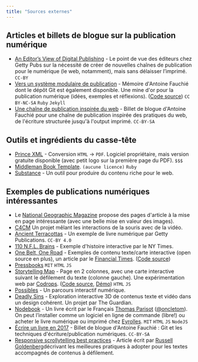 ```yaml
---
title: "Sources externes"
---
```


## Articles et billets de blogue sur la publication numérique

- [An Editor’s View of Digital Publishing](http://blogs.getty.edu/iris/an-editors-view-of-digital-publishing/) - Le point de vue des éditeurs chez Getty Pubs sur la nécessité de créer de nouvelles chaînes de publication pour le numérique (le web, notamment), mais sans délaisser l’imprimé. `CC-BY`
- [Vers un système modulaire de publication](https://memoire.quaternum.net/) - Mémoire d'Antoine Fauchié dont le dépôt Git est également disponible. Une mine d'or pour la publication numérique (idées, exemples et réflexions). ([Code source](https://gitlab.com/antoinentl/systeme-modulaire-de-publication)) `CC BY-NC-SA` `Ruby` `Jekyll`
- [Une chaîne de publication inspirée du web](https://www.quaternum.net/2017/03/13/une-chaine-de-publication-inspiree-du-web/) - Billet de blogue d'Antoine Fauchié pour une chaîne de publication inspirée des pratiques du web, de l'écriture structurée jusqu'à l'output imprimé. `CC-BY-SA`

## Outils et ingrédients du casse-tête

- [Prince XML](https://www.princexml.com/) - Conversion `HTML` -> `PDF`. Logiciel propriétaire, mais version gratuite disponible (avec petit logo sur la première page du PDF). `$$$`
- [Middleman Book Template](https://github.com/thegetty/middleman-book-template). `(aucune licence)` `Ruby`
- [Substance](http://substance.io/) - Un outil pour produire du contenu riche pour le web.

## Exemples de publications numériques intéressantes

- Le [National Geographic Magazine](https://www.nationalgeographic.com/magazine/) propose des pages d'article à la mise en page intéressante (avec une belle mise en valeur des images).
- [C4CM](https://c4cm.creativity-class.xyz/en/) Un projet mêlant les interactions de la souris avec de la vidéo.
- [Ancient Terracottas](http://www.getty.edu/publications/terracottas/) - Un exemple de livre numérique par Getty Publications. `CC-BY 4.0`
- [110 N.F.L. Brains](https://www.nytimes.com/interactive/2017/07/25/sports/football/nfl-cte.html) - Exemple d'histoire interactive par le NY Times.
- [One Belt, One Road](https://ig.ft.com/sites/special-reports/one-belt-one-road/) - Exemples de contenu texte/carte interactive (open source en plus), un article par le [Financial Times](https://www.ft.com/). ([Code source](https://github.com/ft-interactive/one-belt-one-road))
- [Pressbooks](https://pressbooks.com/) `MIT` `HTML` `JS`
- [Storytelling Map](https://tympanus.net/codrops/2015/12/16/animated-map-path-for-interactive-storytelling/) - Page en 2 colonnes, avec une carte interactive suivant le défilement du texte (colonne gauche). Une expérimentation web par [Codrops](https://tympanus.net/codrops/). ([Code source](http://tympanus.net/Development/StorytellingMap/StorytellingMap.zip), [Démo](https://tympanus.net/Development/StorytellingMap/)) `HTML` `JS`
- [Possibles](http://possibles.ca/en/) - Un parcours interactif numérique.
- [Deadly Sins](http://digital-deadly-sins.theguardian.com) - Exploration interactive 3D de contenus texte et vidéo dans un design cohérent. Un projet par The Guardian.
- [Nodebook](https://oncletom.io/node.js/) - Un livre écrit par le Français [Thomas Parisot](https://oncletom.io/) ([@oncletom](https://github.com/oncletom)). On peut l’installer comme un logiciel en ligne de commande (libre!) ou acheter le livre numérique ou imprimé chez [Eyrolles](https://www.eyrolles.com/). `MIT` `HTML` `JS` `NodeJS`
- [Écrire un livre en 2017](https://www.quaternum.net/2017/03/07/ecrire-un-livre-en-2017/) - Billet de blogue d'Antoine Fauchié : Git et les techniques d'écriture/publication numériques. `CC-BY-SA`
- [Responsive scrollytelling best practices](https://pudding.cool/process/responsive-scrollytelling/) - Article écrit par [Russell Goldenberg](https://twitter.com/codenberg)décrivant les meilleures pratiques à adopter pour les textes accompagnés de contenus à défilement.
